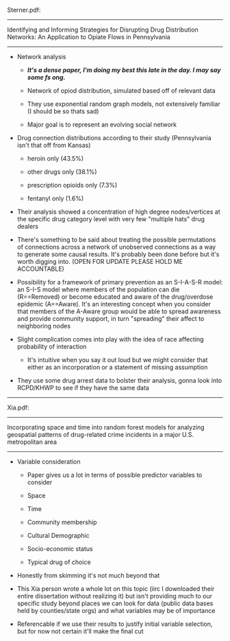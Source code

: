 Sterner.pdf:

---

Identifying and Informing Strategies for Disrupting Drug Distribution Networks: An Application to Opiate Flows in Pennsylvania

---

- Network analysis

  - ***It's a dense paper, I'm doing my best this late in the day. I may say some fs ong.***
 
  - Network of opiod distribution, simulated based off of relevant data
 
  - They use exponential random graph models, not extensively familiar (I should be so thats sad)
 
  - Major goal is to represent an evolving social network
 
- Drug connection distributions according to their study (Pennsylvania isn't that off from Kansas)

  - heroin only (43.5%)
  
  - other drugs only (38.1%)
  
  - prescription opioids only (7.3%)
  
  - fentanyl only (1.6%)
 
- Their analysis showed a concentration of high degree nodes/vertices at the specific drug category level with very few "multiple hats" drug dealers

- There's something to be said about treating the possible permutations of connections across a network of unobserved connections as a way to generate some causal results. It's probably been done before but it's worth digging into. (OPEN FOR UPDATE PLEASE HOLD ME ACCOUNTABLE)

- Possibility for a framework of primary prevention as an S-I-A-S-R model: an S-I-S model where members of the population can die (R==Removed) or become educated and aware of the drug/overdose epidemic (A==Aware). It's an interesting concept when you consider that members of the A-Aware group would be able to spread awareness and provide community support, in turn "spreading" their affect to neighboring nodes
 
- Slight complication comes into play with the idea of race affecting probability of interaction

  - It's intuitive when you say it out loud but we might consider that either as an incorporation or a statement of missing assumption
 
- They use some drug arrest data to bolster their analysis, gonna look into RCPD/KHWP to see if they have the same data

---

Xia.pdf:

---

Incorporating space and time into random forest models for analyzing geospatial patterns of drug-related crime incidents in a major U.S. metropolitan area

---

- Variable consideration

  - Paper gives us a lot in terms of possible predictor variables to consider
 
  - Space
 
  - Time
 
  - Community membership
 
  - Cultural Demographic
 
  - Socio-economic status
 
  - Typical drug of choice
 
- Honestly from skimming it's not much beyond that

- This Xia person wrote a whole lot on this topic (iirc I downloaded their entire dissertation without realizing it) but isn't providing much to our specific study beyond places we can look for data (public data bases held by counties/state orgs) and what variables may be of importance

- Referencable if we use their results to justify initial variable selection, but for now not certain it'll make the final cut
